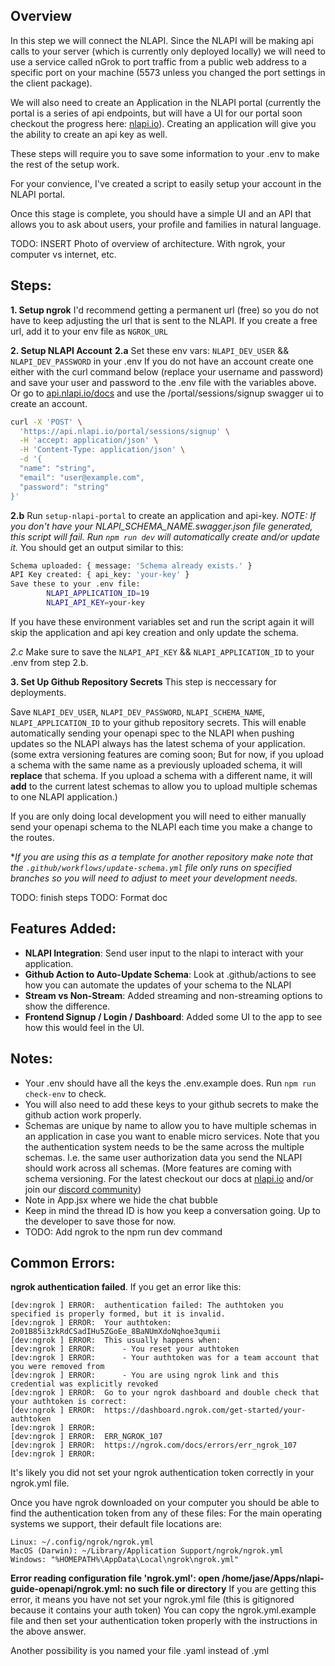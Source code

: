 ## Overview

In this step we will connect the NLAPI. Since the NLAPI will be making api calls to your server (which is currently only deployed locally) we will need to use a service called nGrok to port traffic from a public web address to a specific port on your machine (5573 unless you changed the port settings in the client package).

We will also need to create an Application in the NLAPI portal (currently the portal is a series of api endpoints, but will have a UI for our portal soon checkout the progress here: [nlapi.io](https://nlapi.io)). Creating an application will give you the ability to create an api key as well.

These steps will require you to save some information to your .env to make the rest of the setup work.

For your convience, I've created a script to easily setup your account in the NLAPI portal.

Once this stage is complete, you should have a simple UI and an API that allows you to ask about users, your profile and families in natural language.

TODO: INSERT Photo of overview of architecture. With ngrok, your computer vs internet, etc.

## Steps:

**1. Setup ngrok**
   I'd recommend getting a permanent url (free) so you do not have to keep adjusting the url that is sent to the NLAPI. If you create a free url, add it to your env file as `NGROK_URL`

**2. Setup NLAPI Account**
   **2.a** Set these env vars: `NLAPI_DEV_USER` && `NLAPI_DEV_PASSWORD` in your .env
   If you do not have an account create one either with the curl command below (replace your username and password) and save your user and password to the .env file with the variables above. Or go to [api.nlapi.io/docs](https://api.nlapi.io/docs#/Portal/signup_user_portal_sessions_signup_post) and use the /portal/sessions/signup swagger ui to create an account.

```bash
curl -X 'POST' \
  'https://api.nlapi.io/portal/sessions/signup' \
  -H 'accept: application/json' \
  -H 'Content-Type: application/json' \
  -d '{
  "name": "string",
  "email": "user@example.com",
  "password": "string"
}'
```

**2.b** Run `setup-nlapi-portal` to create an application and api-key.
*NOTE: If you don't have your NLAPI_SCHEMA_NAME.swagger.json file generated, this script will fail. Run `npm run dev` will automatically create and/or update it.*
You should get an output similar to this:
```bash
Schema uploaded: { message: 'Schema already exists.' }
API Key created: { api_key: 'your-key' }
Save these to your .env file:
        NLAPI_APPLICATION_ID=19
        NLAPI_API_KEY=your-key
```
If you have these environment variables set and run the script again it will skip the application and api key creation and only update the schema. 

*2.c* Make sure to save the `NLAPI_API_KEY` && `NLAPI_APPLICATION_ID` to your .env from step 2.b.

**3. Set Up Github Repository Secrets**
This step is neccessary for deployments.

Save `NLAPI_DEV_USER`, `NLAPI_DEV_PASSWORD`, `NLAPI_SCHEMA_NAME`, `NLAPI_APPLICATION_ID` to your github repository secrets.
This will enable automatically sending your openapi spec to the NLAPI when pushing updates so the NLAPI always has the latest schema of your application. (some extra versioning features are coming soon; But for now, if you upload a schema with the same name as a previously uploaded schema, it will **replace** that schema. If you upload a schema with a different name, it will **add** to the current latest schemas to allow you to upload multiple schemas to one NLAPI application.)

If you are only doing local development you will need to either manually send your openapi schema to the NLAPI each time you make a change to the routes.  

**If you are using this as a template for another repository make note that the `.github/workflows/update-schema.yml` file only runs on specified branches so you will need to adjust to meet your development needs.*


TODO: finish steps
TODO: Format doc

## Features Added:

- **NLAPI Integration**: Send user input to the nlapi to interact with your application.
- **Github Action to Auto-Update Schema**: Look at .github/actions to see how you can automate the updates of your schema to the NLAPI
- **Stream vs Non-Stream**: Added streaming and non-streaming options to show the difference.
- **Frontend Signup / Login / Dashboard**: Added some UI to the app to see how this would feel in the UI.

## Notes:

- Your .env should have all the keys the .env.example does. Run `npm run check-env` to check.
- You will also need to add these keys to your github secrets to make the github action work properly.
- Schemas are unique by name to allow you to have multiple schemas in an application in case you want to enable micro services. Note that you the authentication system needs to be the same across the multiple schemas. I.e. the same user authorization data you send the NLAPI should work across all schemas. (More features are coming with schema versioning. For the latest checkout our docs at [nlapi.io](nlapi.io) and/or join our [discord community](https://discord.gg/bcjmGnbj8d))
- Note in App.jsx where we hide the chat bubble
- Keep in mind the thread ID is how you keep a conversation going. Up to the developer to save those for now.
- TODO: Add ngrok to the npm run dev command


## Common Errors:
**ngrok authentication failed**. 
If you get an error like this: 
```
[dev:ngrok ] ERROR:  authentication failed: The authtoken you specified is properly formed, but it is invalid.
[dev:ngrok ] ERROR:  Your authtoken: 2o01B85i3zkRdCSadIHu5ZGoEe_8BaNUmXdoNqhoe3qumii
[dev:ngrok ] ERROR:  This usually happens when:
[dev:ngrok ] ERROR:      - You reset your authtoken
[dev:ngrok ] ERROR:      - Your authtoken was for a team account that you were removed from
[dev:ngrok ] ERROR:      - You are using ngrok link and this credential was explicitly revoked
[dev:ngrok ] ERROR:  Go to your ngrok dashboard and double check that your authtoken is correct:
[dev:ngrok ] ERROR:  https://dashboard.ngrok.com/get-started/your-authtoken
[dev:ngrok ] ERROR:  
[dev:ngrok ] ERROR:  ERR_NGROK_107
[dev:ngrok ] ERROR:  https://ngrok.com/docs/errors/err_ngrok_107
[dev:ngrok ] ERROR:  
```
It's likely you did not set your ngrok authentication token correctly in your ngrok.yml file. 

Once you have ngrok downloaded on your computer you should be able to find the authentication token from any of these files: For the main operating systems we support, their default file locations are:
```
Linux: ~/.config/ngrok/ngrok.yml
MacOS (Darwin): ~/Library/Application Support/ngrok/ngrok.yml
Windows: "%HOMEPATH%\AppData\Local\ngrok\ngrok.yml"
```

**Error reading configuration file 'ngrok.yml': open /home/jase/Apps/nlapi-guide-openapi/ngrok.yml: no such file or directory**
If you are getting this error, it means you have not set your ngrok.yml file (this is gitignored because it contains your auth token) You can copy the ngrok.yml.example file and then set your authentication token properly with the instructions in the above answer.

Another possibility is you named your file .yaml instead of .yml